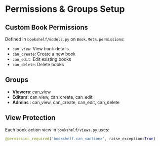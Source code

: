 # Permissions & Groups Setup

## Custom Book Permissions
Defined in `bookshelf/models.py` on `Book.Meta.permissions`:
- `can_view`:   View book details
- `can_create`: Create a new book
- `can_edit`:   Edit existing books
- `can_delete`: Delete books

## Groups
- **Viewers**: can_view  
- **Editors**: can_view, can_create, can_edit  
- **Admins** : can_view, can_create, can_edit, can_delete  

## View Protection
Each book‑action view in `bookshelf/views.py` uses:
```python
@permission_required('bookshelf.can_<action>', raise_exception=True)

